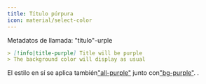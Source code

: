 ```yaml
---
title: Título púrpura
icon: material/select-color
---
```


Metadatos de llamada: "título"-urple

```md
> [!info|title-purple] Title will be purple
> The background color will display as usual
```

El estilo en sí se aplica también["all-purple"](../combined-styling/page-4.md)
junto con["bg-purple"](../bg-styling/page-4.md).
.

